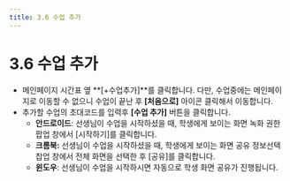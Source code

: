 ```yaml
---
title: 3.6 수업 추가
---
```

# 3.6 수업 추가

* 메인페이지 시간표 옆 **\[+수업추가]**를 클릭합니다.
  다만, 수업중에는 메인페이지로 이동할 수 없으니 수업이 끝난 후 **\[처음으로]** 아이콘 클릭해서 이동합니다. 
* 추가할 수업의 초대코드를 입력후 **\[수업 추가]** 버튼을 클릭합니다.
  - **안드로이드**: 선생님이 수업을 시작하셨을 때, 학생에게 보이는 화면 녹화 권한 팝업 창에서 [시작하기]를 클릭합니다.
  - **크롬북:** 선생님이 수업을 시작하셨을 때, 학생에게 보이는 화면 공유 정보선택 찹업 창에서 전체 화면을 선택한 후 [공유]를 클릭합니다.
  - **윈도우**: 선생님이 수업을 시작하시면 자동으로 학생 화면 공유가 진행됩니다.
